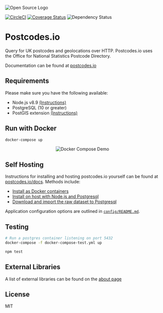 ![Open Source Logo](https://img.ideal-postcodes.co.uk/postcodes-open-source.svg)

[![CircleCI](https://circleci.com/gh/ideal-postcodes/postcodes.io/tree/master.svg?style=svg)](https://circleci.com/gh/ideal-postcodes/postcodes.io/tree/master) [![Coverage Status](https://coveralls.io/repos/github/ideal-postcodes/postcodes.io/badge.svg?branch=master)](https://coveralls.io/github/ideal-postcodes/postcodes.io?branch=master) ![Dependency Status](https://david-dm.org/ideal-postcodes/postcodes.io.svg) 

# Postcodes.io

Query for UK postcodes and geolocations over HTTP. Postcodes.io uses the Office for National Statistics Postcode Directory.

Documentation can be found at [postcodes.io](http://postcodes.io)

## Requirements

Please make sure you have the following available:

- Node.js v8.9 [(Instructions)](http://nodejs.org/)
- PostgreSQL (10 or greater)
- PostGIS extension [(Instructions)](http://postgis.net/install)

## Run with Docker

```bash
docker-compose up
```

<p align="center">
  <img src="https://img.ideal-postcodes.co.uk/postcodesio-docker-compose-demo.gif" alt="Docker Compose Demo">
</p>

## Self Hosting

Instructions for installing and hosting postcodes.io yourself can be found at [postcodes.io/docs](https://postcodes.io/docs#Install-notes). Methods include:

- [Install as Docker containers](https://postcodes.io/docs#docker-install)
- [Install on host with Node.js and Postgresql](https://postcodes.io/docs#install-requirements)
- [Download and import the raw dataset to Postgresql](https://postcodes.io/docs#import-from-pgdump)

Application configuration options are outlined in [`config/README.md`](/config/README.md).

## Testing

```bash
# Run a postgres container listening on port 5432
docker-compose -f docker-compose-test.yml up 

npm test
```

## External Libraries

A list of external libraries can be found on the [about page](https://postcodes.io/about)

## License

MIT

